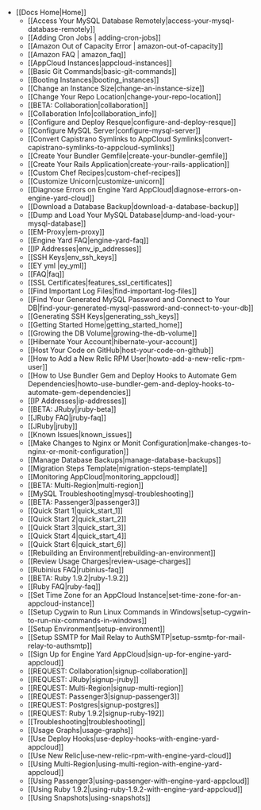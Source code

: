 * [[Docs Home|Home]]
  * [[Access Your MySQL Database Remotely|access-your-mysql-database-remotely]]
  * [[Adding Cron Jobs | adding-cron-jobs]]
  * [[Amazon Out of Capacity Error | amazon-out-of-capacity]]
  * [[Amazon FAQ | amazon_faq]]
  * [[AppCloud Instances|appcloud-instances]]
  * [[Basic Git Commands|basic-git-commands]]
  * [[Booting Instances|booting_instances]]
  * [[Change an Instance Size|change-an-instance-size]]
  * [[Change Your Repo Location|change-your-repo-location]]
  * [[BETA: Collaboration|collaboration]]
  * [[Collaboration Info|collaboration_info]]
  * [[Configure and Deploy Resque|configure-and-deploy-resque]]
  * [[Configure MySQL Server|configure-mysql-server]]
  * [[Convert Capistrano Symlinks to AppCloud Symlinks|convert-capistrano-symlinks-to-appcloud-symlinks]]
  * [[Create Your Bundler Gemfile|create-your-bundler-gemfile]]
  * [[Create Your Rails Application|create-your-rails-application]]
  * [[Custom Chef Recipes|custom-chef-recipes]]
  * [[Customize Unicorn|customize-unicorn]]
  * [[Diagnose Errors on Engine Yard AppCloud|diagnose-errors-on-engine-yard-cloud]]
  * [[Download a Database Backup|download-a-database-backup]]
  * [[Dump and Load Your MySQL Database|dump-and-load-your-mysql-database]]
  * [[EM-Proxy|em-proxy]]
  * [[Engine Yard FAQ|engine-yard-faq]]
  * [[IP Addresses|env_ip_addresses]]
  * [[SSH Keys|env_ssh_keys]]
  * [[EY yml |ey_yml]]
  * [[FAQ|faq]]
  * [[SSL Certificates|features_ssl_certificates]]
  * [[Find Important Log Files|find-important-log-files]]
  * [[Find Your Generated MySQL Password and Connect to Your DB|find-your-generated-mysql-password-and-connect-to-your-db]]
  * [[Generating SSH Keys|generating_ssh_keys]]
  * [[Getting Started Home|getting_started_home]]
  * [[Growing the DB Volume|growing-the-db-volume]]
  * [[Hibernate Your Account|hibernate-your-account]]
  * [[Host Your Code on GitHub|host-your-code-on-github]]
  * [[How to Add a New Relic RPM User|howto-add-a-new-relic-rpm-user]]
  * [[How to Use Bundler Gem and Deploy Hooks to Automate Gem Dependencies|howto-use-bundler-gem-and-deploy-hooks-to-automate-gem-dependencies]]
  * [[IP Addresses|ip-addresses]]
  * [[BETA: JRuby|jruby-beta]]
  * [[JRuby FAQ|jruby-faq]]
  * [[JRuby|jruby]]
  * [[Known Issues|known_issues]]
  * [[Make Changes to Nginx or Monit Configuration|make-changes-to-nginx-or-monit-configuration]]
  * [[Manage Database Backups|manage-database-backups]]
  * [[Migration Steps Template|migration-steps-template]]
  * [[Monitoring AppCloud|monitoring_appcloud]]
  * [[BETA: Multi-Region|multi-region]]
  * [[MySQL Troubleshooting|mysql-troubleshooting]]
  * [[BETA: Passenger3|passenger3]]
  * [[Quick Start 1|quick_start_1]]
  * [[Quick Start 2|quick_start_2]]
  * [[Quick Start 3|quick_start_3]]
  * [[Quick Start 4|quick_start_4]]
  * [[Quick Start 6|quick_start_6]]
  * [[Rebuilding an Environment|rebuilding-an-environment]]
  * [[Review Usage Charges|review-usage-charges]]
  * [[Rubinius FAQ|rubinius-faq]]
  * [[BETA: Ruby 1.9.2|ruby-1.9.2]]
  * [[Ruby FAQ|ruby-faq]]
  * [[Set Time Zone for an AppCloud Instance|set-time-zone-for-an-appcloud-instance]]
  * [[Setup Cygwin to Run Linux Commands in Windows|setup-cygwin-to-run-nix-commands-in-windows]]
  * [[Setup Environment|setup-environment]]
  * [[Setup SSMTP for Mail Relay to AuthSMTP|setup-ssmtp-for-mail-relay-to-authsmtp]]
  * [[Sign Up for Engine Yard AppCloud|sign-up-for-engine-yard-appcloud]]
  * [[REQUEST: Collaboration|signup-collaboration]]
  * [[REQUEST: JRuby|signup-jruby]]
  * [[REQUEST: Multi-Region|signup-multi-region]]
  * [[REQUEST: Passenger3|signup-passenger3]]
  * [[REQUEST: Postgres|signup-postgres]]
  * [[REQUEST: Ruby 1.9.2|signup-ruby-192]]
  * [[Troubleshooting|troubleshooting]]
  * [[Usage Graphs|usage-graphs]]
  * [[Use Deploy Hooks|use-deploy-hooks-with-engine-yard-appcloud]]
  * [[Use New Relic|use-new-relic-rpm-with-engine-yard-cloud]]
  * [[Using Multi-Region|using-multi-region-with-engine-yard-appcloud]]
  * [[Using Passenger3|using-passenger-with-engine-yard-appcloud]]
  * [[Using Ruby 1.9.2|using-ruby-1.9.2-with-engine-yard-appcloud]]
  * [[Using Snapshots|using-snapshots]]
  